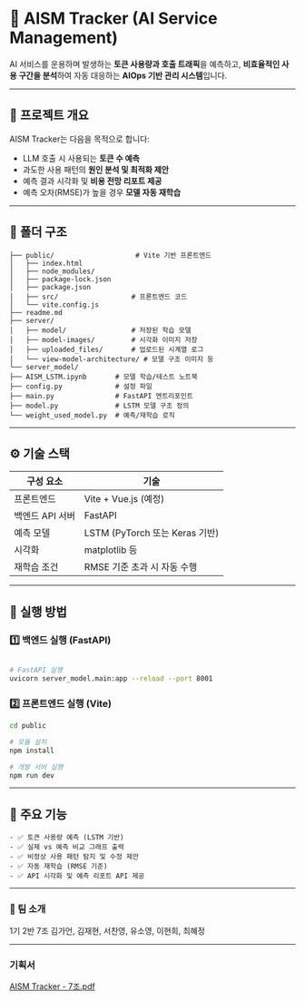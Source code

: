 # 🧠 AISM Tracker (AI Service Management)

AI 서비스를 운용하며 발생하는 **토큰 사용량과 호출 트래픽**을 예측하고, **비효율적인 사용 구간을 분석**하여 자동 대응하는 **AIOps 기반 관리 시스템**입니다.

---

## 📌 프로젝트 개요

AISM Tracker는 다음을 목적으로 합니다:

- LLM 호출 시 사용되는 **토큰 수 예측**
- 과도한 사용 패턴의 **원인 분석 및 최적화 제안**
- 예측 결과 시각화 및 **비용 전망 리포트 제공**
- 예측 오차(RMSE)가 높을 경우 **모델 자동 재학습**

---

## 🧩 폴더 구조
```
├── public/                    # Vite 기반 프론트엔드
│   ├── index.html
│   ├── node_modules/
│   ├── package-lock.json
│   ├── package.json
│   ├── src/                  # 프론트엔드 코드
│   └── vite.config.js
├── readme.md
├── server/
│   ├── model/                # 저장된 학습 모델
│   ├── model-images/         # 시각화 이미지 저장
│   ├── uploaded_files/       # 업로드된 시계열 로그
│   └── view-model-architecture/ # 모델 구조 이미지 등
└── server_model/
├── AISM_LSTM.ipynb       # 모델 학습/테스트 노트북
├── config.py             # 설정 파일
├── main.py               # FastAPI 엔트리포인트
├── model.py              # LSTM 모델 구조 정의
└── weight_used_model.py  # 예측/재학습 로직
```

---

## ⚙️ 기술 스택

| 구성 요소        | 기술                |
|------------------|---------------------|
| 프론트엔드        | Vite + Vue.js (예정) |
| 백엔드 API 서버   | FastAPI             |
| 예측 모델        | LSTM (PyTorch 또는 Keras 기반) |
| 시각화            | matplotlib 등       |
| 재학습 조건       | RMSE 기준 초과 시 자동 수행 |

---

## 🚀 실행 방법

### 1️⃣ 백엔드 실행 (FastAPI)

```bash

# FastAPI 실행
uvicorn server_model.main:app --reload --port 8001
```

### 2️⃣ 프론트엔드 실행 (Vite)

```bash
cd public

# 모듈 설치
npm install

# 개발 서버 실행
npm run dev
```
---

## 🧠 주요 기능
	- ✅ 토큰 사용량 예측 (LSTM 기반)
	- ✅ 실제 vs 예측 비교 그래프 출력
	- ✅ 비정상 사용 패턴 탐지 및 수정 제안
	- ✅ 자동 재학습 (RMSE 기준)
	- ✅ API 시각화 및 예측 리포트 API 제공
 
---

### 🙋 팀 소개

1기 2반 7조
김가언, 김재현, 서찬영, 유소영, 이현희, 최혜정

---
### 기획서

[AISM Tracker - 7조.pdf](https://github.com/user-attachments/files/20280789/AISM.Tracker.-.7.pdf)
